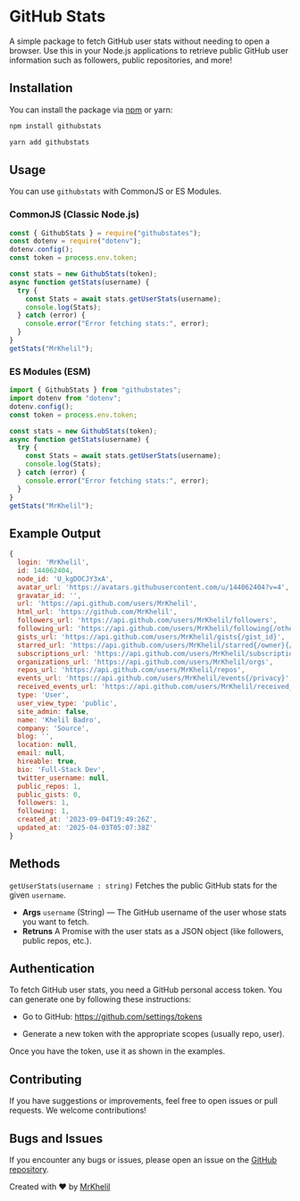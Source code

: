 # GitHub Stats

A simple package to fetch GitHub user stats without needing to open a browser. Use this in your Node.js applications to retrieve public GitHub user information such as followers, public repositories, and more!

## Installation

You can install the package via [npm](https://www.npmjs.com/package/source-githubstats) or yarn:

```bash
npm install githubstats
```

```bash
yarn add githubstats
```
## Usage
You can use `githubstats` with CommonJS or ES Modules.

### CommonJS (Classic Node.js)
```js
const { GithubStats } = require("githubstates");
const dotenv = require("dotenv");
dotenv.config();
const token = process.env.token;

const stats = new GithubStats(token);
async function getStats(username) {
  try {
    const Stats = await stats.getUserStats(username);
    console.log(Stats);
  } catch (error) {
    console.error("Error fetching stats:", error);
  }
}
getStats("MrKhelil");
```
### ES Modules (ESM)
```js
import { GithubStats } from "githubstates";
import dotenv from "dotenv";
dotenv.config();
const token = process.env.token;

const stats = new GithubStats(token);
async function getStats(username) {
  try {
    const Stats = await stats.getUserStats(username);
    console.log(Stats);
  } catch (error) {
    console.error("Error fetching stats:", error);
  }
}
getStats("MrKhelil");
```
## Example Output
```js
{
  login: 'MrKhelil',
  id: 144062404,
  node_id: 'U_kgDOCJY3xA',
  avatar_url: 'https://avatars.githubusercontent.com/u/144062404?v=4',
  gravatar_id: '',
  url: 'https://api.github.com/users/MrKhelil',
  html_url: 'https://github.com/MrKhelil',
  followers_url: 'https://api.github.com/users/MrKhelil/followers',
  following_url: 'https://api.github.com/users/MrKhelil/following{/other_user}',
  gists_url: 'https://api.github.com/users/MrKhelil/gists{/gist_id}',
  starred_url: 'https://api.github.com/users/MrKhelil/starred{/owner}{/repo}',
  subscriptions_url: 'https://api.github.com/users/MrKhelil/subscriptions',
  organizations_url: 'https://api.github.com/users/MrKhelil/orgs',
  repos_url: 'https://api.github.com/users/MrKhelil/repos',
  events_url: 'https://api.github.com/users/MrKhelil/events{/privacy}',
  received_events_url: 'https://api.github.com/users/MrKhelil/received_events',
  type: 'User',
  user_view_type: 'public',
  site_admin: false,
  name: 'Khelil Badro',
  company: 'Source',
  blog: '',
  location: null,
  email: null,
  hireable: true,
  bio: 'Full-Stack Dev',
  twitter_username: null,
  public_repos: 1,
  public_gists: 0,
  followers: 1,
  following: 1,
  created_at: '2023-09-04T19:49:26Z',
  updated_at: '2025-04-03T05:07:38Z'
}
```
## Methods
`getUserStats(username : string)` 
Fetches the public GitHub stats for the given `username`.
* **Args** `username` (String) — The GitHub username of the user whose stats you want to fetch.
* **Retruns** A Promise with the user stats as a JSON object (like followers, public repos, etc.).

## Authentication
To fetch GitHub user stats, you need a GitHub personal access token. You can generate one by following these instructions:

- Go to GitHub: https://github.com/settings/tokens

- Generate a new token with the appropriate scopes (usually repo, user).

Once you have the token, use it as shown in the examples.

## Contributing
If you have suggestions or improvements, feel free to open issues or pull requests. We welcome contributions!

## Bugs and Issues

If you encounter any bugs or issues, please open an issue on the [GitHub repository](https://github.com/MrKhelil/githubStates).


Created with ❤️ by [MrKhelil](https://github.com/MrKhelil/)

